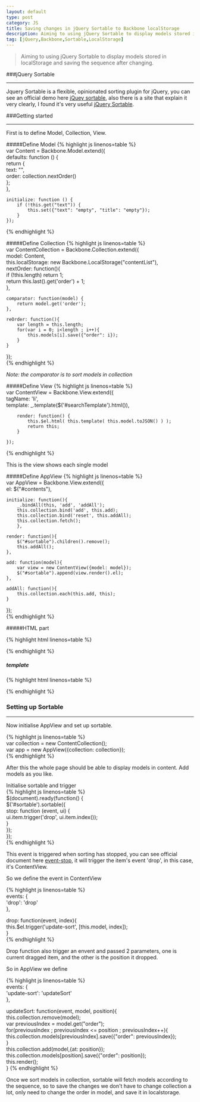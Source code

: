 ```yaml
---
layout: default
type: post
category: JS
title: Saving changes in jQuery Sortable to Backbone localStorage
description: Aiming to using jQuery Sortable to display models stored in localStorage and saving the sequence after changing.
tag: [jQuery,Backbone,Sortable,LocalStorage]
---
```


> Aiming to using jQuery Sortable to display models stored in localStorage and saving the sequence after changing.

###jQuery Sortable
***
Jquery Sortable is a flexible, opinionated sorting plugin for jQuery, you can see an official demo here [jQuey sortable](https://jqueryui.com/sortable/), also there is a site that explain it very clearly, I found it's very useful [jQuery Sortable](http://johnny.github.io/jquery-sortable/).



###Getting started
***

First is to define Model, Collection, View.

#####Define Model
{% highlight js linenos=table %}  
var Content = Backbone.Model.extend({  
	defaults: function () {  
		return {  
			text: "",  
			order: collection.nextOrder()  
		};  
	},  
	
	initialize: function () {  
		if (!this.get("text")) {  
			this.set({"text": "empty", "title": "empty"});  
        }  
    });  
{% endhighlight %} 

#####Define Collection
{% highlight js linenos=table %}  
var ContentCollection = Backbone.Collection.extend({  
	model: Content,  
	this.localStorage: new Backbone.LocalStorage("contentList"),  
	nextOrder: function(){  
		if (!this.length) return 1;  
		return this.last().get('order') + 1;  
	},  

	comparator: function(model) {  
		return model.get('order');  
	},  
	
	reOrder: function(){  
		var length = this.length;  
		for(var i = 0; i<length ; i++){  
			this.models[i].save({"order": i});  
		}  
	} 
});  
{% endhighlight %}

_Note: the comparator is to sort models in collection_

#####Define View
{% highlight js linenos=table %}  
	var ContentView = Backbone.View.extend({  
        tagName: 'li',  
        template: _.template($('#searchTemplate').html()),  

        render: function() {  
            this.$el.html( this.template( this.model.toJSON() ) );  
            return this;  
        }  

    });

{% endhighlight %}

This is the view shows each single model

#####Define AppView
{% highlight js linenos=table %}  
var AppView = Backbone.View.extend({  
	el: $("#contents"),  
	
	initialize: function(){  
		_.bindAll(this, 'add', 'addAll');  
		this.collection.bind('add', this.add);  
		this.collection.bind('reset', this.addAll);  
		this.collection.fetch();  
		},  

	render: function(){  
		$("#sortable").children().remove();  
		this.addAll();  
	},  
	
	add: function(model){  
		var view = new ContentView({model: model});  
		$("#sortable").append(view.render().el);  
	},  
	
	addAll: function(){  
		this.collection.each(this.add, this);  
	}  
});  
{% endhighlight %}

#####HTML part

{% highlight html linenos=table %}  
<div id="contents">  
	<ul id="sortable">  
	</ul>  
</div>  
{% endhighlight %}

##### template

{% highlight html linenos=table %}
<script type="text/template" id="searchTemplate">  
	<div class="show-content">  
		<label><%- text %></label>  
	</div>  
</script>   
{% endhighlight %}


### Setting up Sortable
***

Now initialise AppView and set up sortable.

{% highlight js linenos=table %}  
    var collection = new ContentCollection();  
    var app = new AppView({collection: collection});  
{% endhighlight %}  

After this the whole page should be able to display models in content. Add models as you like.  


Initialise sortable and trigger  
{% highlight js linenos=table %}  
$(document).ready(function() {  
	$('#sortable').sortable({  
		stop: function (event, ui) {  
			ui.item.trigger('drop', ui.item.index());  
		}  
	});  
});  
{% endhighlight %}  

This event is triggered when sorting has stopped, you can see official document here [event-stop](http://api.jqueryui.com/sortable/#event-stop), it will trigger the item's event 'drop', in this case, it's ContentView.

So we define the event in ContentView  

{% highlight js linenos=table %}  
events: {  
	'drop': 'drop'  
},  

drop: function(event, index){  
	this.$el.trigger('update-sort', [this.model, index]);  
}  
{% endhighlight %}  

Drop function also trigger an envent and passed 2 parameters, one is current dragged item, and the other is the position it dropped.  
 
So in AppView we define 
 
{% highlight js linenos=table %}  
events: {  
	'update-sort': 'updateSort'  
},  

updateSort: function(event, model, position){  
	this.collection.remove(model);  
	var previousIndex = model.get("order");  
	for(previousIndex ; previousIndex <= position ; previousIndex++){  
		this.collection.models[previousIndex].save({"order": previousIndex});  
	}  
	this.collection.add(model,{at: position});  
	this.collection.models[position].save({"order": position});  
	this.render();  
}
{% endhighlight %}  


Once we sort models in collection, sortable will fetch models according to the sequence, so to save the changes we don't have to change collection a lot, only need to change the order in model, and save it in localstorage.
